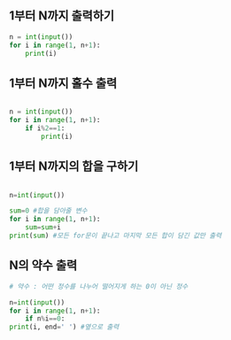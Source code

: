 ## 1부터 N까지 출력하기

```py
n = int(input())
for i in range(1, n+1):
    print(i)

```

## 1부터 N까지 홀수 출력

```py

n = int(input())
for i in range(1, n+1):
    if i%2==1:
        print(i)

```

## 1부터 N까지의 합을 구하기

```py

n=int(input())

sum=0 #합을 담아줄 변수
for i in range(1, n+1):
    sum=sum+i
print(sum) #모든 for문이 끝나고 마지막 모든 합이 담긴 값만 출력
```

## N의 약수 출력

```py
# 약수 : 어떤 정수를 나누어 떨어지게 하는 0이 아닌 정수

n=int(input())
for i in range(1, n+1):
    if n%i==0:
print(i, end=' ') #옆으로 출력
```

